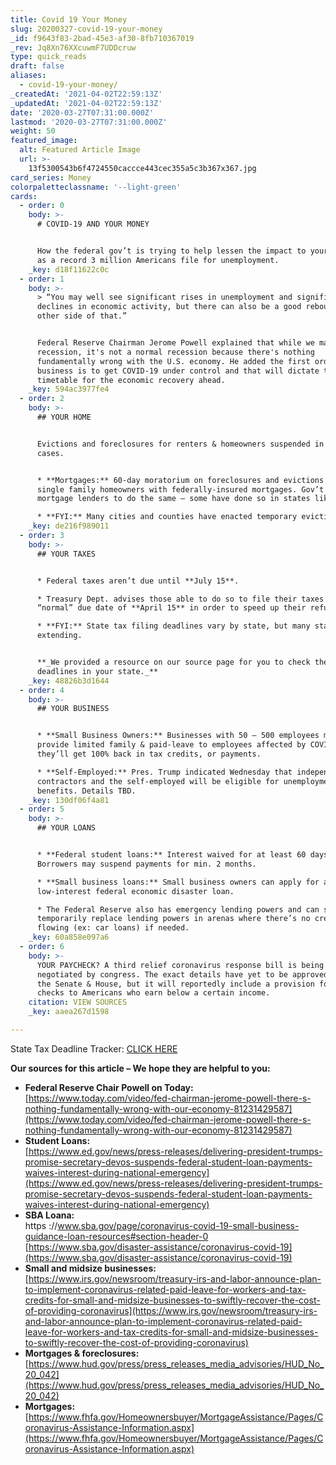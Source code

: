 ```yaml
---
title: Covid 19 Your Money
slug: 20200327-covid-19-your-money
_id: f9643f83-2bad-45e3-af30-8fb710367019
_rev: Jq8Xn76XXcuwmF7UDDcruw
type: quick_reads
draft: false
aliases:
  - covid-19-your-money/
_createdAt: '2021-04-02T22:59:13Z'
_updatedAt: '2021-04-02T22:59:13Z'
date: '2020-03-27T07:31:00.000Z'
lastmod: '2020-03-27T07:31:00.000Z'
weight: 50
featured_image:
  alt: Featured Article Image
  url: >-
    13f5300543b6f4724550caccce443cec355a5c3b367x367.jpg
card_series: Money
colorpaletteclassname: '--light-green'
cards:
  - order: 0
    body: >-
      # COVID-19 AND YOUR MONEY


      How the federal gov’t is trying to help lessen the impact to your wallet
      as a record 3 million Americans file for unemployment.
    _key: d18f11622c0c
  - order: 1
    body: >-
      > “You may well see significant rises in unemployment and significant
      declines in economic activity, but there can also be a good rebound on the
      other side of that.”


      Federal Reserve Chairman Jerome Powell explained that while we may be in a
      recession, it's not a normal recession because there's nothing
      fundamentally wrong with the U.S. economy. He added the first order of
      business is to get COVID-19 under control and that will dictate the
      timetable for the economic recovery ahead.
    _key: 594ac3977fe4
  - order: 2
    body: >-
      ## YOUR HOME


      Evictions and foreclosures for renters & homeowners suspended in some
      cases.


      * **Mortgages:** 60-day moratorium on foreclosures and evictions for
      single family homeowners with federally-insured mortgages. Gov’t directed
      mortgage lenders to do the same – some have done so in states like CA.

      * **FYI:** Many cities and counties have enacted temporary eviction bans.
    _key: de216f989011
  - order: 3
    body: >-
      ## YOUR TAXES


      * Federal taxes aren’t due until **July 15**.

      * Treasury Dept. advises those able to do so to file their taxes by the
      “normal” due date of **April 15** in order to speed up their refunds.

      * **FYI:** State tax filing deadlines vary by state, but many states are
      extending.


      **_We provided a resource on our source page for you to check the latest
      deadlines in your state._**
    _key: 48826b3d1644
  - order: 4
    body: >-
      ## YOUR BUSINESS


      * **Small Business Owners:** Businesses with 50 – 500 employees must
      provide limited family & paid-leave to employees affected by COVID-19, but
      they’ll get 100% back in tax credits, or payments.

      * **Self-Employed:** Pres. Trump indicated Wednesday that independent
      contractors and the self-employed will be eligible for unemployment
      benefits. Details TBD.
    _key: 130df06f4a81
  - order: 5
    body: >-
      ## YOUR LOANS


      * **Federal student loans:** Interest waived for at least 60 days.
      Borrowers may suspend payments for min. 2 months.

      * **Small business loans:** Small business owners can apply for a
      low-interest federal economic disaster loan.

      * The Federal Reserve also has emergency lending powers and can step in to
      temporarily replace lending powers in arenas where there’s no credit
      flowing (ex: car loans) if needed.
    _key: 60a858e097a6
  - order: 6
    body: >-
      YOUR PAYCHECK? A third relief coronavirus response bill is being
      negotiated by congress. The exact details have yet to be approved by both
      the Senate & House, but it will reportedly include a provision for sending
      checks to Americans who earn below a certain income.
    citation: VIEW SOURCES
    _key: aaea267d1598

---
```

State Tax Deadline Tracker: [CLICK HERE](https://www.aicpa.org/content/dam/aicpa/advocacy/tax/downloadabledocuments/coronavirus-state-filing-relief.pdf)



**Our sources for this article – We hope they are helpful to you:**

* **Federal Reserve Chair Powell on Today:**  
[https://www.today.com/video/fed-chairman-jerome-powell-there-s-nothing-fundamentally-wrong-with-our-economy-81231429587](https://www.today.com/video/fed-chairman-jerome-powell-there-s-nothing-fundamentally-wrong-with-our-economy-81231429587)
* **Student Loans:**  
[https://www.ed.gov/news/press-releases/delivering-president-trumps-promise-secretary-devos-suspends-federal-student-loan-payments-waives-interest-during-national-emergency](https://www.ed.gov/news/press-releases/delivering-president-trumps-promise-secretary-devos-suspends-federal-student-loan-payments-waives-interest-during-national-emergency)
* **SBA Loana:**  
https ://www.sba.gov/page/coronavirus-covid-19-small-business-guidance-loan-resources#section-header-0 [https://www.sba.gov/disaster-assistance/coronavirus-covid-19](https://www.sba.gov/disaster-assistance/coronavirus-covid-19)
* **Small and midsize businesses:**  
[https://www.irs.gov/newsroom/treasury-irs-and-labor-announce-plan-to-implement-coronavirus-related-paid-leave-for-workers-and-tax-credits-for-small-and-midsize-businesses-to-swiftly-recover-the-cost-of-providing-coronavirus](https://www.irs.gov/newsroom/treasury-irs-and-labor-announce-plan-to-implement-coronavirus-related-paid-leave-for-workers-and-tax-credits-for-small-and-midsize-businesses-to-swiftly-recover-the-cost-of-providing-coronavirus)
* **Mortgages & foreclosures:**  
[https://www.hud.gov/press/press_releases_media_advisories/HUD_No_20_042](https://www.hud.gov/press/press_releases_media_advisories/HUD_No_20_042)
* **Mortgages:**  
[https://www.fhfa.gov/Homeownersbuyer/MortgageAssistance/Pages/Coronavirus-Assistance-Information.aspx](https://www.fhfa.gov/Homeownersbuyer/MortgageAssistance/Pages/Coronavirus-Assistance-Information.aspx)